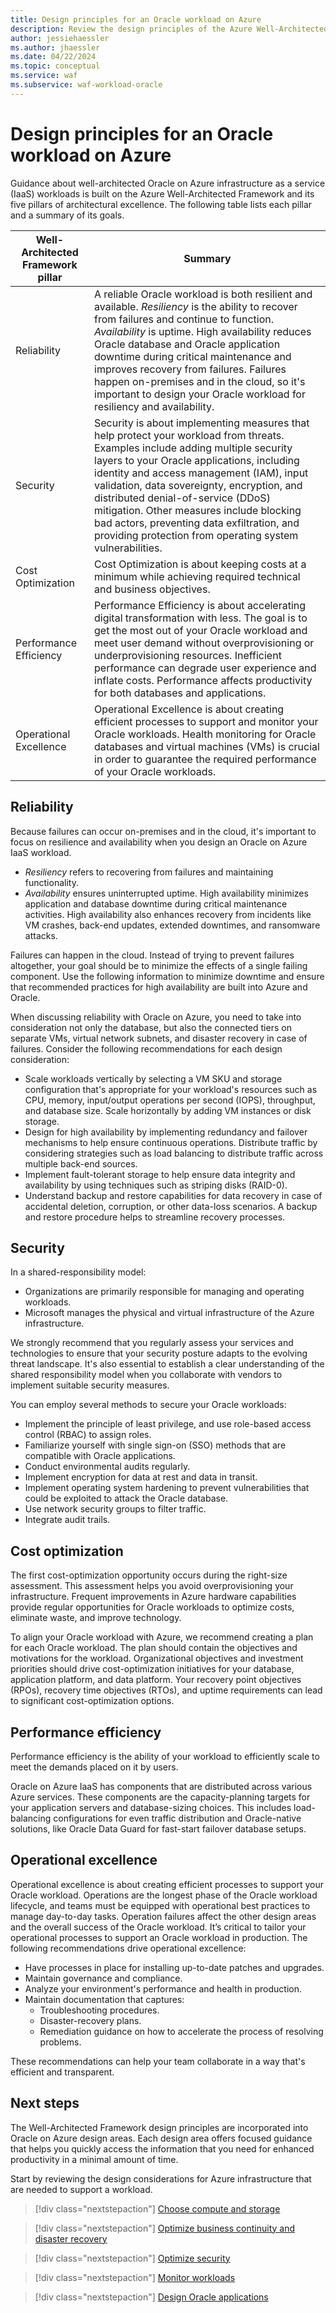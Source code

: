 ```yaml
---
title: Design principles for an Oracle workload on Azure
description: Review the design principles of the Azure Well-Architected Framework. See how to apply these principles to Oracle on Azure IaaS workloads.
author: jessiehaessler
ms.author: jhaessler
ms.date: 04/22/2024
ms.topic: conceptual
ms.service: waf
ms.subservice: waf-workload-oracle
---
```


# Design principles for an Oracle workload on Azure

Guidance about well-architected Oracle on Azure infrastructure as a service (IaaS) workloads is built on the Azure Well-Architected Framework and its five pillars of architectural excellence. The following table lists each pillar and a summary of its goals.

| Well-Architected Framework pillar | Summary |
| --- | --- |
| Reliability | A reliable Oracle workload is both resilient and available. *Resiliency* is the ability to recover from failures and continue to function. *Availability* is uptime. High availability reduces Oracle database and Oracle application downtime during critical maintenance and improves recovery from failures. Failures happen on-premises and in the cloud, so it's important to design your Oracle workload for resiliency and availability.|
| Security | Security is about implementing measures that help protect your workload from threats. Examples include adding multiple security layers to your Oracle applications, including identity and access management (IAM), input validation, data sovereignty, encryption, and distributed denial-of-service (DDoS) mitigation. Other measures include blocking bad actors, preventing data exfiltration, and providing protection from operating system vulnerabilities. |
| Cost Optimization | Cost Optimization is about keeping costs at a minimum while achieving required technical and business objectives.|
| Performance Efficiency | Performance Efficiency is about accelerating digital transformation with less. The goal is to get the most out of your Oracle workload and meet user demand without overprovisioning or underprovisioning resources. Inefficient performance can degrade user experience and inflate costs. Performance affects productivity for both databases and applications.|
| Operational Excellence | Operational Excellence is about creating efficient processes to support and monitor your Oracle workloads. Health monitoring for Oracle databases and virtual machines (VMs) is crucial in order to guarantee the required performance of your Oracle workloads.|

## Reliability

Because failures can occur on-premises and in the cloud, it's important to focus on resilience and availability when you design an Oracle on Azure IaaS workload.

- _Resiliency_ refers to recovering from failures and maintaining functionality.
- _Availability_ ensures uninterrupted uptime. High availability minimizes application and database downtime during critical maintenance activities. High availability also enhances recovery from incidents like VM crashes, back-end updates, extended downtimes, and ransomware attacks.

Failures can happen in the cloud. Instead of trying to prevent failures altogether, your goal should be to minimize the effects of a single failing component. Use the following information to minimize downtime and ensure that recommended practices for high availability are built into Azure and Oracle.

When discussing reliability with Oracle on Azure, you need to take into consideration not only the database, but also the connected tiers on separate VMs, virtual network subnets, and disaster recovery in case of failures. Consider the following recommendations for each design consideration:

- Scale workloads vertically by selecting a VM SKU and storage configuration that's appropriate for your workload's resources such as CPU, memory, input/output operations per second (IOPS), throughput, and database size. Scale horizontally by adding VM instances or disk storage.
- Design for high availability by implementing redundancy and failover mechanisms to help ensure continuous operations. Distribute traffic by considering strategies such as load balancing to distribute traffic across multiple back-end sources.
- Implement fault-tolerant storage to help ensure data integrity and availability by using techniques such as striping disks (RAID-0).
- Understand backup and restore capabilities for data recovery in case of accidental deletion, corruption, or other data-loss scenarios. A backup and restore procedure helps to streamline recovery processes.

## Security

In a shared-responsibility model:

- Organizations are primarily responsible for managing and operating workloads.
- Microsoft manages the physical and virtual infrastructure of the Azure infrastructure.

We strongly recommend that you regularly assess your services and technologies to ensure that your security posture adapts to the evolving threat landscape. It's also essential to establish a clear understanding of the shared responsibility model when you collaborate with vendors to implement suitable security measures.

You can employ several methods to secure your Oracle workloads:

- Implement the principle of least privilege, and use role-based access control (RBAC) to assign roles.
- Familiarize yourself with single sign-on (SSO) methods that are compatible with Oracle applications.
- Conduct environmental audits regularly.
- Implement encryption for data at rest and data in transit.
- Implement operating system hardening to prevent vulnerabilities that could be exploited to attack the Oracle database.
- Use network security groups to filter traffic.
- Integrate audit trails.

## Cost optimization

The first cost-optimization opportunity occurs during the right-size assessment. This assessment helps you avoid overprovisioning your infrastructure.  Frequent improvements in Azure hardware capabilities provide regular opportunities for Oracle workloads to optimize costs, eliminate waste, and improve technology.

To align your Oracle workload with Azure, we recommend creating a plan for each Oracle workload. The plan should contain the objectives and motivations for the workload. Organizational objectives and investment priorities should drive cost-optimization initiatives for your database, application platform, and data platform. Your recovery point objectives (RPOs), recovery time objectives (RTOs), and uptime requirements can lead to significant cost-optimization options.

## Performance efficiency

Performance efficiency is the ability of your workload to efficiently scale to meet the demands placed on it by users.

Oracle on Azure IaaS has components that are distributed across various Azure services. These components are the capacity-planning targets for your application servers and database-sizing choices. This includes load-balancing configurations for even traffic distribution and Oracle-native solutions, like Oracle Data Guard for fast-start failover database setups.

## Operational excellence

Operational excellence is about creating efficient processes to support your Oracle workload. Operations are the longest phase of the Oracle workload lifecycle, and teams must be equipped with operational best practices to manage day-to-day tasks. Operation failures affect the other design areas and the overall success of the Oracle workload. It’s critical to tailor your operational processes to support an Oracle workload in production. The following recommendations drive operational excellence:

- Have processes in place for installing up-to-date patches and upgrades.
- Maintain governance and compliance.
- Analyze your environment's performance and health in production.
- Maintain documentation that captures:
  - Troubleshooting procedures.
  - Disaster-recovery plans.
  - Remediation guidance on how to accelerate the process of resolving problems.

These recommendations can help your team collaborate in a way that's efficient and transparent.

## Next steps

The Well-Architected Framework design principles are incorporated into Oracle on Azure design areas. Each design area offers focused guidance that helps you quickly access the information that you need for enhanced productivity in a minimal amount of time.

Start by reviewing the design considerations for Azure infrastructure that are needed to support a workload.

> [!div class="nextstepaction"]
> [Choose compute and storage](choose-compute-storage.md)

> [!div class="nextstepaction"]
> [Optimize business continuity and disaster recovery](optimize-business-continuity-disaster-recovery.md)

> [!div class="nextstepaction"]
> [Optimize security](optimize-security.md)

> [!div class="nextstepaction"]
> [Monitor workloads](monitor-workloads.md)

> [!div class="nextstepaction"]
> [Design Oracle applications](design-applications.md)

